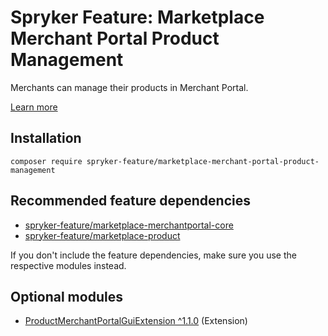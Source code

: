 # Spryker Feature: Marketplace Merchant Portal Product Management

Merchants can manage their products in Merchant Portal.

[Learn more](https://docs.spryker.com/docs/pbc/all/merchant-management/202307.0/marketplace/install-and-upgrade/install-features/install-the-merchant-portal-marketplace-product-feature.html)

## Installation

```
composer require spryker-feature/marketplace-merchant-portal-product-management
```

## Recommended feature dependencies
- [spryker-feature/marketplace-merchantportal-core](https://github.com/spryker-feature/marketplace-merchantportal-core)
- [spryker-feature/marketplace-product](https://github.com/spryker-feature/marketplace-product)

If you don't include the feature dependencies, make sure you use the respective modules instead.

## Optional modules
- [ProductMerchantPortalGuiExtension ^1.1.0](https://github.com/spryker/product-merchant-portal-gui-extension) (Extension)
